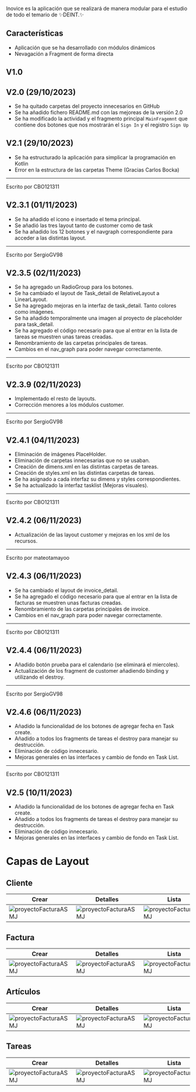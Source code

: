 Inovice es la aplicación que se realizará de manera modular para el estudio de todo el temario de ✨DEINT.✨

## Características

- Aplicación que se ha desarrollado con módulos dinámicos
- Nevagación a Fragment de forma directa


## V1.0

## V2.0 (29/10/2023)
 - Se ha quitado carpetas del proyecto innecesarios en GitHub
 - Se ha añadido fichero README.md con las mejoreas de la versión 2.0
 - Se ha modificado la actividad y el fragmento principal <code>MainFragemnt</code> que contiene dos botones que nos mostrarán el <code>Sign In</code> y el registro <code>Sign Up</code>
## V2.1 (29/10/2023)
 - Se ha estructurado la aplicación para simplicar la programación en Kotlin
 - Error en la estructura de las carpetas Theme (Gracias Carlos Bocka)

 --------------------------------------------------------------------------------------------------
 Escrito por CBO121311
 
 ## V2.3.1 (01/11/2023)
 - Se ha añadido el icono e insertado el tema principal.
 - Se añadió las tres layout tanto de customer como de task
 - Se ha añadido los 12 botones y el navgraph correspondiente para acceder a las distintas layout.

 --------------------------------------------------------------------------------------------------
 Escrito por SergioGV98

 ## V2.3.5 (02/11/2023)
 - Se ha agregado un RadioGroup para los botones.
 - Se ha cambiado el layout de Task_detail de RelativeLayout a LinearLayout.
 - Se ha agregado mejoras en la interfaz de task_detail. Tanto colores como imágenes.
 - Se ha añadido temporalmente una imagen al proyecto de placeholder para task_detail.
 - Se ha agregado el código necesario para que al entrar en la lista de tareas se muestren unas tareas creadas.
 - Renombramiento de las carpetas principales de tareas.
 - Cambios en el nav_graph para poder navegar correctamente.
   
--------------------------------------------------------------------------------------------------
 Escrito por CBO121311
 
 ## V2.3.9 (02/11/2023)
 - Implementado el resto de layouts.
 - Corrección menores a los módulos customer.

 --------------------------------------------------------------------------------------------------
 Escrito por SergioGV98
 
 ## V2.4.1 (04/11/2023)
 - Eliminación de imágenes PlaceHolder.
 - Eliminación de carpetas innecesarias que no se usaban.
 - Creación de dimens.xml en las distintas carpetas de tareas.
 - Creación de styles.xml en las distintas carpetas de tareas.
 - Se ha asignado a cada interfaz su dimens y styles correspondientes.
 - Se ha actualizado la interfaz tasklist (Mejoras visuales).

----------------------------------------------------------------------------------------------------

 Escrito por CBO121311
 
 ## V2.4.2 (06/11/2023)
 - Actualización de las layout customer y mejoras en los xml de los recursos.

 --------------------------------------------------------------------------------------------------
 Escrito por mateotamayoo

 ## V2.4.3 (06/11/2023)
 - Se ha cambiado el layout de invoice_detail.
 - Se ha agregado el código necesario para que al entrar en la lista de facturas se muestren unas facturas creadas.
 - Renombramiento de las carpetas principales de invoice.
 - Cambios en el nav_graph para poder navegar correctamente.
   
--------------------------------------------------------------------------------------------------

 Escrito por CBO121311
 
 ## V2.4.4 (06/11/2023)
 - Añadido botón prueba para el calendario (se eliminará el miercoles).
 - Actualización de los fragment de customer añadiendo binding y utilizando el destroy.

 --------------------------------------------------------------------------------------------------

 Escrito por SergioGV98
 
 ## V2.4.6 (06/11/2023)
 - Añadido la funcionalidad de los botones de agregar fecha en Task create.
 - Añadido a todos los fragments de tareas el destroy para manejar su destrucción.
 - Eliminación de código innecesario.
 - Mejoras generales en las interfaces y cambio de fondo en Task List.

-------------------------------------------------------------------------------------

Escrito por CBO121311

 ## V2.5 (10/11/2023)
 - Añadido la funcionalidad de los botones de agregar fecha en Task create.
 - Añadido a todos los fragments de tareas el destroy para manejar su destrucción.
 - Eliminación de código innecesario.
 - Mejoras generales en las interfaces y cambio de fondo en Task List.




# Capas de Layout

## Cliente
|Crear|Detalles|Lista| 
| ------------------------------ | ------------------------------ | ------------------------------ | 
| ![proyectoFacturaASMJ](imagenesMuestra/LayoutCustomerCreation.png) |![proyectoFacturaASMJ](imagenesMuestra/LayoutCustomerDetail.png) | ![proyectoFacturaASMJ](imagenesMuestra/LayoutCustomerList.png)   |

## Factura
|Crear|Detalles|Lista| 
| ------------------------------ | ------------------------------ | ------------------------------ | 
| ![proyectoFacturaASMJ](imagenesMuestra/LayoutInvoiceCreation.png) |![proyectoFacturaASMJ](imagenesMuestra/LayoutInvoiceDetail.png) | ![proyectoFacturaASMJ](imagenesMuestra/LayoutInvoiceList.png)   |

## Artículos
|Crear|Detalles|Lista| 
| ------------------------------ | ------------------------------ | ------------------------------ | 
| ![proyectoFacturaASMJ](imagenesMuestra/LayoutItemCreation.png) |![proyectoFacturaASMJ](imagenesMuestra/LayoutItemDetail.png) | ![proyectoFacturaASMJ](imagenesMuestra/LayoutItemList.png)   |

## Tareas
|Crear|Detalles|Lista| 
| ------------------------------ | ------------------------------ | ------------------------------ | 
| ![proyectoFacturaASMJ](imagenesMuestra/LayoutTaskCreation.png) |![proyectoFacturaASMJ](imagenesMuestra/LayoutTaskDetail.png) | ![proyectoFacturaASMJ](imagenesMuestra/LayoutTaskList.png)   |


